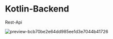 # Kotlin-Backend
Rest-Api

![preview-bcb70be2e64dd985ee1d3e7044b41726](https://user-images.githubusercontent.com/59316805/135612736-156359c1-2563-448e-b8fe-58abe192f14a.png)
